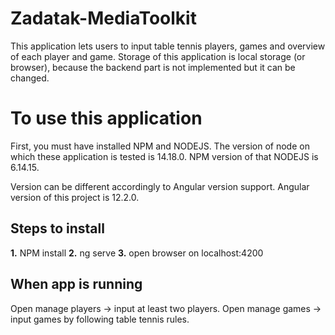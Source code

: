 # Zadatak-MediaToolkit

This application lets users to input table tennis players, games and overview of each player and game.
Storage of this application is local storage (or browser), because the backend part is not implemented but it can be changed.


# To use this application
First, you must have installed NPM and NODEJS. 
The version of node on which these application is tested is 14.18.0.
NPM version of that NODEJS is 6.14.15.


Version can be different accordingly to Angular version support.
Angular version of this project is 12.2.0.


## Steps to install
**1.** NPM install
**2.** ng serve
**3.** open browser on localhost:4200

## When app is running
Open manage players -> input at least two players.
Open manage games -> input games by following table tennis rules.
